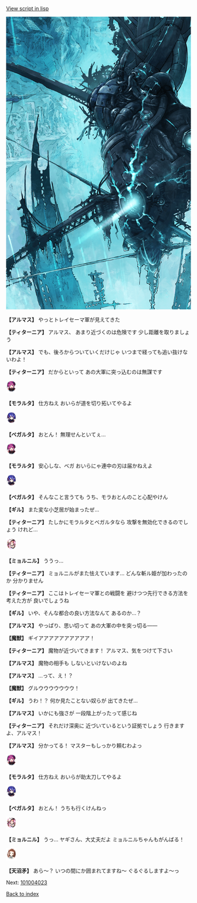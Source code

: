 [View script in lisp](../scripts/101004011.txt)

![underground_world_3.png](../images/backgrounds/underground_world_3.png)

**【アルマス】**
やっとトレイセーマ軍が見えてきた

**【ティターニア】**
アルマス、
あまり近づくのは危険です
少し距離を取りましょう

**【アルマス】**
でも、後ろからついていくだけじゃ
いつまで経っても追い抜けないわよ！

**【ティターニア】**
だからといって
あの大軍に突っ込むのは無謀です

<img src="../images/units/3104011.png" alt="3104011.png" height="34"/>

**【モラルタ】**
仕方ねえ
おいらが道を切り拓いてやるよ

<img src="../images/units/3104111.png" alt="3104111.png" height="34"/>

**【ベガルタ】**
おとん！
無理せんといてぇ…

<img src="../images/units/3104011.png" alt="3104011.png" height="34"/>

**【モラルタ】**
安心しな、ベガ
おいらにゃ連中の刃は届かねえよ

<img src="../images/units/3104111.png" alt="3104111.png" height="34"/>

**【ベガルタ】**
そんなこと言うても
うち、モラおとんのこと心配やけん

**【ギル】**
また変な小芝居が始まったぜ…

**【ティターニア】**
たしかにモラルタとベガルタなら
攻撃を無効化できるのでしょう
けれど…

<img src="../images/units/3200111.png" alt="3200111.png" height="34"/>

**【ミョルニル】**
ううっ…

**【ティターニア】**
ミョルニルがまた怯えています…
どんな斬ル姫が加わったのか
分かりません

**【ティターニア】**
ここはトレイセーマ軍との戦闘を
避けつつ先行できる方法を考えた方が
良いでしょうね

**【ギル】**
いや、そんな都合の良い方法なんて
あるのか…？

**【アルマス】**
やっぱり、思い切って
あの大軍の中を突っ切る――

**【魔獣】**
ギイアアアアアアアアアア！

**【ティターニア】**
魔物が近づいてきます！
アルマス、気をつけて下さい

**【アルマス】**
魔物の相手も
しないといけないのよね

**【アルマス】**
…って、え！？

**【魔獣】**
グルウウウウウウウ！

**【ギル】**
うわ！？
何か見たことない奴らが
出てきたぜ…

**【アルマス】**
いかにも強さが
一段階上がったって感じね

**【ティターニア】**
それだけ深奥に
近づいているという証拠でしょう
行きますよ、アルマス！

**【アルマス】**
分かってる！
マスターもしっかり頼むわよっ

<img src="../images/units/3104011.png" alt="3104011.png" height="34"/>

**【モラルタ】**
仕方ねえ
おいらが助太刀してやるよ

<img src="../images/units/3104111.png" alt="3104111.png" height="34"/>

**【ベガルタ】**
おとん！
うちも行くけんねっ

<img src="../images/units/3200111.png" alt="3200111.png" height="34"/>

**【ミョルニル】**
うっ…
ヤギさん、大丈夫だよ
ミョルニルちゃんもがんばる！

<img src="../images/units/3300411.png" alt="3300411.png" height="34"/>

**【天沼矛】**
あら～？
いつの間にか囲まれてますね～
ぐるぐるしますよ～っ

Next: [101004023](101004023.md)

[Back to index](index.md)
